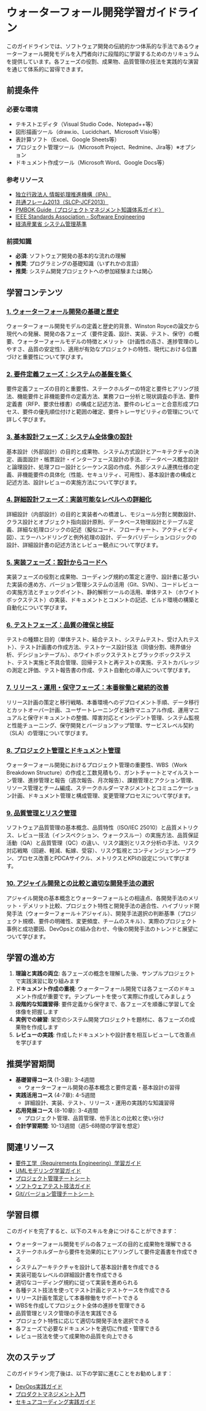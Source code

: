 # ウォーターフォール開発学習ガイドライン

このガイドラインでは、ソフトウェア開発の伝統的かつ体系的な手法であるウォーターフォール開発モデルを入門者向けに段階的に学習するためのカリキュラムを提供しています。各フェーズの役割、成果物、品質管理の技法を実践的な演習を通じて体系的に習得できます。

## 前提条件

### 必要な環境
- テキストエディタ（Visual Studio Code、Notepad++等）
- 図形描画ツール（draw.io、Lucidchart、Microsoft Visio等）
- 表計算ソフト（Excel、Google Sheets等）
- プロジェクト管理ツール（Microsoft Project、Redmine、Jira等）※オプション
- ドキュメント作成ツール（Microsoft Word、Google Docs等）

### 参考リソース
- [独立行政法人 情報処理推進機構（IPA）](https://www.ipa.go.jp/)
- [共通フレーム2013（SLCP-JCF2013）](https://www.ipa.go.jp/publish/qv6pgp0000001xbq-att/000055485.pdf)
- [PMBOK Guide（プロジェクトマネジメント知識体系ガイド）](https://www.pmi.org/pmbok-guide-standards)
- [IEEE Standards Association - Software Engineering](https://standards.ieee.org/initiatives/software-engineering/)
- [経済産業省 システム管理基準](https://www.meti.go.jp/policy/netsecurity/sys-kijun/)

### 前提知識
- **必須**: ソフトウェア開発の基本的な流れの理解
- **推奨**: プログラミングの基礎知識（いずれかの言語）
- **推奨**: システム開発プロジェクトへの参加経験または関心

## 学習コンテンツ

### [1. ウォーターフォール開発の基礎と歴史](https://fcircle-biz.github.io/tech_docs/guide/development-processes/waterfall-development/waterfall-development-learning-material-1.html)
ウォーターフォール開発モデルの定義と歴史的背景、Winston Royceの論文から現代への発展、開発の各フェーズ（要件定義、設計、実装、テスト、保守）の概要、ウォーターフォールモデルの特徴とメリット（計画性の高さ、進捗管理のしやすさ、品質の安定性）、適用が有効なプロジェクトの特性、現代における位置づけと重要性について学びます。

### [2. 要件定義フェーズ：システムの基盤を築く](https://fcircle-biz.github.io/tech_docs/guide/development-processes/waterfall-development/waterfall-development-learning-material-2.html)
要件定義フェーズの目的と重要性、ステークホルダーの特定と要件ヒアリング技法、機能要件と非機能要件の定義方法、業務フロー分析と現状調査の手法、要件定義書（RFP、要求仕様書）の構成と記述方法、要件のレビューと合意形成プロセス、要件の優先順位付けと範囲の確定、要件トレーサビリティの管理について詳しく学びます。

### [3. 基本設計フェーズ：システム全体像の設計](https://fcircle-biz.github.io/tech_docs/guide/development-processes/waterfall-development/waterfall-development-learning-material-3.html)
基本設計（外部設計）の目的と成果物、システム方式設計とアーキテクチャの決定、画面設計・帳票設計・インターフェース設計の手法、データベース概念設計と論理設計、処理フロー設計とシーケンス図の作成、外部システム連携仕様の定義、非機能要件の具体化（性能、セキュリティ、可用性）、基本設計書の構成と記述方法、設計レビューの実施方法について学びます。

### [4. 詳細設計フェーズ：実装可能なレベルへの詳細化](https://fcircle-biz.github.io/tech_docs/guide/development-processes/waterfall-development/waterfall-development-learning-material-4.html)
詳細設計（内部設計）の目的と実装者への橋渡し、モジュール分割と関数設計、クラス設計とオブジェクト指向設計原則、データベース物理設計とテーブル定義、詳細な処理ロジックの記述（擬似コード、フローチャート、アクティビティ図）、エラーハンドリングと例外処理の設計、データバリデーションロジックの設計、詳細設計書の記述方法とレビュー観点について学びます。

### [5. 実装フェーズ：設計からコードへ](https://fcircle-biz.github.io/tech_docs/guide/development-processes/waterfall-development/waterfall-development-learning-material-5.html)
実装フェーズの役割と成果物、コーディング規約の策定と遵守、設計書に基づいた実装の進め方、バージョン管理システムの活用（Git、SVN）、コードレビューの実施方法とチェックポイント、静的解析ツールの活用、単体テスト（ホワイトボックステスト）の実装、ドキュメントとコメントの記述、ビルド環境の構築と自動化について学びます。

### [6. テストフェーズ：品質の確保と検証](https://fcircle-biz.github.io/tech_docs/guide/development-processes/waterfall-development/waterfall-development-learning-material-6.html)
テストの種類と目的（単体テスト、結合テスト、システムテスト、受け入れテスト）、テスト計画書の作成方法、テストケース設計技法（同値分割、境界値分析、デシジョンテーブル）、ホワイトボックステストとブラックボックステスト、テスト実施と不具合管理、回帰テストと再テストの実施、テストカバレッジの測定と評価、テスト報告書の作成、テスト自動化の導入について学びます。

### [7. リリース・運用・保守フェーズ：本番稼働と継続的改善](https://fcircle-biz.github.io/tech_docs/guide/development-processes/waterfall-development/waterfall-development-learning-material-7.html)
リリース計画の策定と移行戦略、本番環境へのデプロイメント手順、データ移行とカットオーバー計画、ユーザートレーニングと操作マニュアル作成、運用マニュアルと保守ドキュメントの整備、障害対応とインシデント管理、システム監視と性能チューニング、保守開発とバージョンアップ管理、サービスレベル契約（SLA）の管理について学びます。

### [8. プロジェクト管理とドキュメント管理](https://fcircle-biz.github.io/tech_docs/guide/development-processes/waterfall-development/waterfall-development-learning-material-8.html)
ウォーターフォール開発におけるプロジェクト管理の重要性、WBS（Work Breakdown Structure）の作成と工数見積もり、ガントチャートとマイルストーン管理、進捗管理と報告（週次報告、月次報告）、課題管理とアクション管理、リソース管理とチーム編成、ステークホルダーマネジメントとコミュニケーション計画、ドキュメント管理と構成管理、変更管理プロセスについて学びます。

### [9. 品質管理とリスク管理](https://fcircle-biz.github.io/tech_docs/guide/development-processes/waterfall-development/waterfall-development-learning-material-9.html)
ソフトウェア品質管理の基本概念、品質特性（ISO/IEC 25010）と品質メトリクス、レビュー技法（インスペクション、ウォークスルー）の実施方法、品質保証活動（QA）と品質管理（QC）の違い、リスク識別とリスク分析の手法、リスク対応戦略（回避、軽減、転嫁、受容）、リスク監視とコンティンジェンシープラン、プロセス改善とPDCAサイクル、メトリクスとKPIの設定について学びます。

### [10. アジャイル開発との比較と適切な開発手法の選択](https://fcircle-biz.github.io/tech_docs/guide/development-processes/waterfall-development/waterfall-development-learning-material-10.html)
アジャイル開発の基本概念とウォーターフォールとの相違点、各開発手法のメリット・デメリット比較、プロジェクト特性と開発手法の適合性、ハイブリッド開発手法（ウォーターフォール＋アジャイル）、開発手法選択の判断基準（プロジェクト規模、要件の明確性、変更頻度、チームのスキル）、実際のプロジェクト事例と成功要因、DevOpsとの組み合わせ、今後の開発手法のトレンドと展望について学びます。

## 学習の進め方

1. **理論と実践の両立**: 各フェーズの概念を理解した後、サンプルプロジェクトで実践演習に取り組みます
2. **ドキュメント作成の重視**: ウォーターフォール開発では各フェーズのドキュメント作成が重要です。テンプレートを使って実際に作成してみましょう
3. **段階的な知識習得**: 要件定義から保守まで、各フェーズを順番に学習して全体像を把握します
4. **実例での練習**: 架空のシステム開発プロジェクトを題材に、各フェーズの成果物を作成します
5. **レビューの実践**: 作成したドキュメントや設計書を相互レビューして改善点を学びます

## 推奨学習期間

- **基礎習得コース** (1-3章): 3-4週間
  - ウォーターフォール開発の基本概念と要件定義・基本設計の習得
- **実践活用コース** (4-7章): 4-5週間
  - 詳細設計、実装、テスト、リリース・運用の実践的な知識習得
- **応用発展コース** (8-10章): 3-4週間
  - プロジェクト管理、品質管理、他手法との比較と使い分け
- **合計学習期間**: 10-13週間（週5-6時間の学習を想定）

## 関連リソース

- [要件工学（Requirements Engineering）学習ガイド](https://fcircle-biz.github.io/tech_docs/guide/design-modeling/software-design/requirements-engineering/README.html)
- [UMLモデリング学習ガイド](https://fcircle-biz.github.io/tech_docs/guide/design-modeling/software-design/uml/README.html)
- [プロジェクト管理チートシート](https://fcircle-biz.github.io/tech_docs/cheatsheet/pm/project-management-cheatsheet.html)
- [ソフトウェアテスト技法ガイド](https://fcircle-biz.github.io/tech_docs/guide/testing/test-design/README.html)
- [Git/バージョン管理チートシート](https://fcircle-biz.github.io/tech_docs/cheatsheet/tools/git-cheatsheet.html)

## 学習目標

このガイドを完了すると、以下のスキルを身につけることができます：

- ウォーターフォール開発モデルの各フェーズの目的と成果物を理解できる
- ステークホルダーから要件を効果的にヒアリングして要件定義書を作成できる
- システムアーキテクチャを設計して基本設計書を作成できる
- 実装可能なレベルの詳細設計書を作成できる
- 適切なコーディング規約に従って実装を進められる
- 各種テスト技法を使ってテスト計画とテストケースを作成できる
- リリース計画を策定して本番稼働をサポートできる
- WBSを作成してプロジェクト全体の進捗を管理できる
- 品質管理とリスク管理の手法を実践できる
- プロジェクト特性に応じて適切な開発手法を選択できる
- 各フェーズで必要なドキュメントを適切に作成・管理できる
- レビュー技法を使って成果物の品質を向上できる

## 次のステップ

このガイドライン完了後は、以下の学習に進むことをお勧めします：

- [DevOps実践ガイド](https://fcircle-biz.github.io/tech_docs/guide/devops/ci-cd/README.html)
- [プロダクトマネジメント入門](https://fcircle-biz.github.io/tech_docs/guide/product-management/pm-basics/README.html)
- [セキュアコーディング実践ガイド](https://fcircle-biz.github.io/tech_docs/guide/security/secure-coding/README.html)
